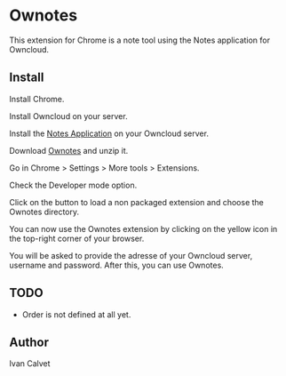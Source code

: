 Ownotes
=======

This extension for Chrome is a note tool using the Notes application for Owncloud. 


Install
-------

Install Chrome.

Install Owncloud on your server.

Install the [Notes Application](https://github.com/owncloud/notes#installation-1 "How to install the Notes application for Owncloud") on your Owncloud server.

Download [Ownotes](https://github.com/owncloud/notes/archive/master.zip "Ownotes") and unzip it.

Go in Chrome > Settings > More tools > Extensions.

Check the Developer mode option.

Click on the button to load a non packaged extension and choose the Ownotes directory.

You can now use the Ownotes extension by clicking on the yellow icon in the top-right corner of your browser.

You will be asked to provide the adresse of your Owncloud server, username and password. After this, you can use Ownotes.


TODO
-------

- Order is not defined at all yet.

Author
-------

Ivan Calvet <ivancalvet>

